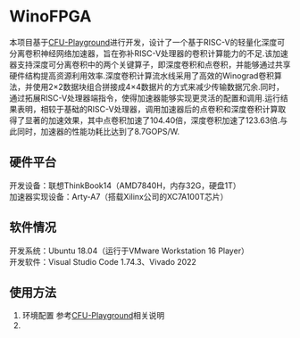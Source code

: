 # WinoFPGA
本项目基于[CFU-Playground](https://github.com/google/CFU-Playground)进行开发，设计了一个基于RISC-V的轻量化深度可分离卷积神经网络加速器，旨在弥补RISC-V处理器的卷积计算能力的不足.该加速器支持深度可分离卷积中的两个关键算子，即深度卷积和点卷积，并能够通过共享硬件结构提高资源利用效率.深度卷积计算流水线采用了高效的Winograd卷积算法，并使用2×2数据块组合拼接成4×4数据片的方式来减少传输数据冗余.同时，通过拓展RISC-V处理器端指令，使得加速器能够实现更灵活的配置和调用.运行结果表明，相较于基础的RISC-V处理器，调用加速器后的点卷积和深度卷积计算取得了显著的加速效果，其中点卷积加速了104.40倍，深度卷积加速了123.63倍.与此同时，加速器的性能功耗比达到了8.7GOPS/W.
## 硬件平台
开发设备：联想ThinkBook14（AMD7840H，内存32G，硬盘1T）  
加速器实现设备：Arty-A7（搭载Xilinx公司的XC7A100T芯片）
## 软件情况
开发系统：Ubuntu 18.04（运行于VMware Workstation 16 Player）  
开发软件：Visual Studio Code 1.74.3、Vivado 2022
## 使用方法
1. 环境配置
参考[CFU-Playground](https://github.com/google/CFU-Playground)相关说明
2. 
